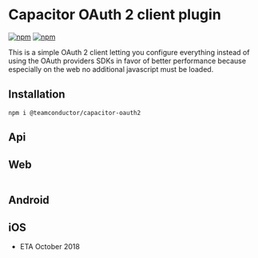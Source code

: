 # Capacitor OAuth 2 client plugin 

[![npm](https://img.shields.io/npm/v/@teamconductor/capacitor-oauth2.svg)](https://www.npmjs.com/package/@teamconductor/capacitor-oauth2) 
[![npm](https://img.shields.io/npm/dt/@teamconductor/capacitor-oauth2.svg?label=npm%20downloads)](https://www.npmjs.com/package/@teamconductor/capacitor-oauth2)

This is a simple OAuth 2 client letting you configure everything instead of using 
the OAuth providers SDKs in favor of better performance because especially on the web 
no additional javascript must be loaded.

## Installation

`npm i @teamconductor/capacitor-oauth2`

## Api

## Web

```typescript

```

## Android

## iOS

 - ETA October 2018
